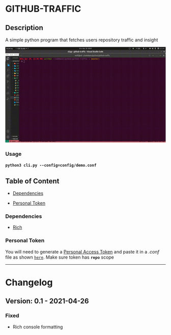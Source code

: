 GITHUB-TRAFFIC
==============
## Description

A simple python program that fetches users repository traffic and insight

<p align="center">
    <img  height="300" src="docs/images/demo.gif">
</p>

### Usage

**`python3 cli.py --config=config/demo.conf`**

## Table of Content

- [Dependencies](#dependencies)

* [Personal Token](#personaltoken)


### Dependencies

- [Rich](https://pypi.org/project/rich/)

### Personal Token

You will need to generate a [Personal Access Token](https://docs.github.com/en/github/authenticating-to-github/creating-a-personal-access-token) and paste it in a *.conf* file as shown [`here`](config/demo.conf). Make sure token has **`repo`** scope

---

# Changelog

## Version: 0.1 - 2021-04-26

### Fixed

- Rich console formatting